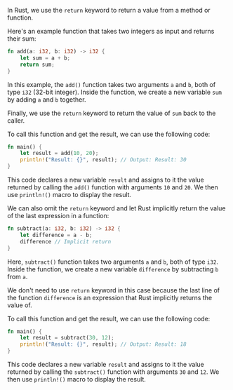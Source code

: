 In Rust, we use the `return` keyword to return a value from a method or function.

Here's an example function that takes two integers as input and returns their sum:

```rust
fn add(a: i32, b: i32) -> i32 {
    let sum = a + b;
    return sum;
}
```

In this example, the `add()` function takes two arguments `a` and `b`, both of type `i32` (32-bit integer). Inside the function, we create a new variable `sum` by adding `a` and `b` together.

Finally, we use the `return` keyword to return the value of `sum` back to the caller.

To call this function and get the result, we can use the following code:

```rust
fn main() {
    let result = add(10, 20);
    println!("Result: {}", result); // Output: Result: 30
}
```

This code declares a new variable `result` and assigns to it the value returned by calling the `add()` function with arguments `10` and `20`. We then use `println!()` macro to display the result.

We can also omit the `return` keyword and let Rust implicitly return the value of the last expression in a function:

```rust
fn subtract(a: i32, b: i32) -> i32 {
    let difference = a - b;
    difference // Implicit return
}
```

Here, `subtract()` function takes two arguments `a` and `b`, both of type `i32`. Inside the function, we create a new variable `difference` by subtracting `b` from `a`.

We don't need to use `return` keyword in this case because the last line of the function `difference` is an expression that Rust implicitly returns the value of.

To call this function and get the result, we can use the following code:

```rust
fn main() {
    let result = subtract(30, 12);
    println!("Result: {}", result); // Output: Result: 18
}
```

This code declares a new variable `result` and assigns to it the value returned by calling the `subtract()` function with arguments `30` and `12`. We then use `println!()` macro to display the result.